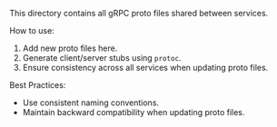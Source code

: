 This directory contains all gRPC proto files shared between services.

How to use:
1. Add new proto files here.
2. Generate client/server stubs using `protoc`.
3. Ensure consistency across all services when updating proto files.

Best Practices:
- Use consistent naming conventions.
- Maintain backward compatibility when updating proto files.
